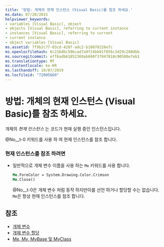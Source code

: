 ```yaml
---
title: '방법: 개체의 현재 인스턴스 (Visual Basic)를 참조 하세요.'
ms.date: 07/20/2015
helpviewer_keywords:
- variables [Visual Basic], object
- objects [Visual Basic], referring to current instance
- instances [Visual Basic], referring to current
- current instance
- object variables [Visual Basic]
ms.assetid: 7f9b2c77-03cd-428f-adc2-b18070226e7c
ms.openlocfilehash: 6c216dbc59bcad7a9f24bb01f856c3d29c288dbb
ms.sourcegitcommit: eff6adb61852369ab690f3f047818c90580e7eb1
ms.translationtype: MT
ms.contentlocale: ko-KR
ms.lasthandoff: 10/07/2019
ms.locfileid: "72005660"
---
```

# <a name="how-to-refer-to-the-current-instance-of-an-object-visual-basic"></a>방법: 개체의 현재 인스턴스 (Visual Basic)를 참조 하세요.
개체의 *현재 인스턴스* 는 코드가 현재 실행 중인 인스턴스입니다.  
  
 @No__t-0 키워드를 사용 하 여 현재 인스턴스를 참조 합니다.  
  
### <a name="to-refer-to-the-current-instance"></a>현재 인스턴스를 참조 하려면  
  
- 일반적으로 개체 변수 이름을 사용 하는 `Me` 키워드를 사용 합니다.  
  
    ```vb  
    Me.ForeColor = System.Drawing.Color.Crimson  
    Me.Close()  
    ```  
  
     @No__t-0은 개체 변수 처럼 동작 하지만이를 선언 하거나 할당할 수는 없습니다. `Me`은 항상 현재 인스턴스를 참조 합니다.  
  
## <a name="see-also"></a>참조

- [개체 변수](../../../../visual-basic/programming-guide/language-features/variables/object-variables.md)
- [개체 변수 할당](../../../../visual-basic/programming-guide/language-features/variables/object-variable-assignment.md)
- [Me, My, MyBase 및 MyClass](../../../../visual-basic/programming-guide/program-structure/me-my-mybase-and-myclass.md)
